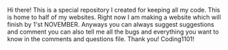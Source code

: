 Hi there!
This is a special repository I created for keeping all my code.
This is home to half of my websites.
Right now I am making a website which will finish by 1'st NOVEMBER.
Anyways you can always suggest suggestions and comment you can also tell me all the bugs and everything you want to know in the comments and questions file.
Thank you!
Coding1101!
